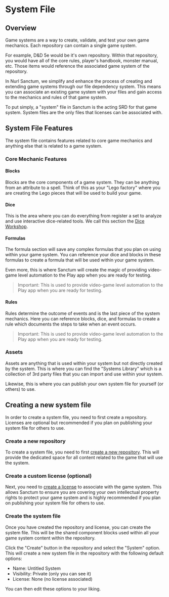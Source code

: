 # System File

## Overview

Game systems are a way to create, validate, and test your own game mechanics. Each repository can contain a single game system.

For example, D&D 5e would be it's own repository. Within that repository, you would have all of the core rules, player's handbook, monster manual, etc. Those items would reference the associated game system of the repository.

In Nurl Sanctum, we simplify and enhance the process of creating and extending game systems through our file dependency system. This means you can associate an existing game system with your files and gain access to the mechanics and rules of that game system.

To put simply, a "system" file in Sanctum is the acting SRD for that game system. System files are the only files that licenses can be associated with.

## System File Features

The system file contains features related to core game mechanics and anything else that is related to a game system.

### Core Mechanic Features

#### Blocks

Blocks are the core components of a game system. They can be anything from an attribute to a spell. Think of this as your "Lego factory" where you are creating the Lego pieces that will be used to build your game.

#### Dice

This is the area where you can do everything from register a set to analyze and use interactive dice-related tools. We call this section the [Dice Workshop](./dice-workshop.md).

#### Formulas

The formula section will save any complex formulas that you plan on using within your game system. You can reference your dice and blocks in these formulas to create a formula that will be used within your game system.

Even more, this is where Sanctum will create the magic of providing video-game level automation to the Play app when you are ready for testing.

> Important: This is used to provide video-game level automation to the Play app when you are ready for testing.

#### Rules

Rules determine the outcome of events and is the last piece of the system mechanics. Here you can reference blocks, dice, and formulas to create a rule which documents the steps to take when an event occurs.

> Important: This is used to provide video-game level automation to the Play app when you are ready for testing.

### Assets

Assets are anything that is used within your system but not directly created by the system. This is where you can find the "Systems Library" which is a collection of 3rd party files that you can import and use within your system.

Likewise, this is where you can publish your own system file for yourself (or others) to use.

## Creating a new system file

In order to create a system file, you need to first create a repository. Licenses are optional but recommended if you plan on publishing your system file for others to use.

### Create a new repository

To create a system file, you need to first [create a new repository](https://nurlttrpg.com/docs/repository-management). This will provide the dedicated space for all content related to the game that will use the system.

### Create a custom license (optional)

Next, you need to [create a license](./creating-a-license.md) to associate with the game system. This allows Sanctum to ensure you are covering your own intellectual property rights to protect your game system and is highly recommended if you plan on publishing your system file for others to use.

### Create the system file

Once you have created the repository and license, you can create the system file. This will be the shared component blocks used within all your game system content within the repository.

Click the "Create" button in the repository and select the "System" option. This will create a new system file in the repository with the following default options:

- Name: Untitled System
- Visibility: Private (only you can see it)
- License: None (no license associated)

You can then edit these options to your liking.
